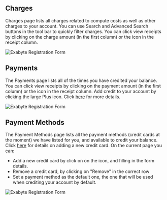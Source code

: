 <!-- DB -->

## Charges

Charges page lists all charges related to compute costs as well as other charges to your account. You can use Search <i class="zmdi zmdi-search zmdi-hc-border"></i> and Advanced Search <i class="zmdi zmdi-search-for zmdi-hc-border"></i> buttons in the tool bar to quickly filter charges. You can click view receipts by clicking on the charge amount (in the first column) or the icon in the receipt column.

![Exabyte Registration Form](/images/Charges.png "Charges")

## Payments

The Payments page lists all of the times you have credited your balance. You can click view receipts by clicking on the payment amount (in the first column) or the icon in the receipt column. Add credit to your account by clicking the large Plus icon. Click [here](/billing/increase-balance.md) for more details.

![Exabyte Registration Form](/images/Payments.png "Payments")

## Payment Methods

The Payment Methods page lists all the payment methods (credit cards at the moment) we have listed for you, and available to credit your balance. Click [here](/billing/add-credit-card.md) for details on adding a new credit card. On the current page you can:

+ Add a new credit card by click on on the <i class="zmdi zmdi-plus-circle"></i> icon, and filling in the form details.
+ Remove a credit card, by clicking on "Remove" in the correct row
+ Set a payment method as the default one, the one that will be used when crediting your account by default.

![Exabyte Registration Form](/images/PaymentMethods.png "PaymentMethods")
